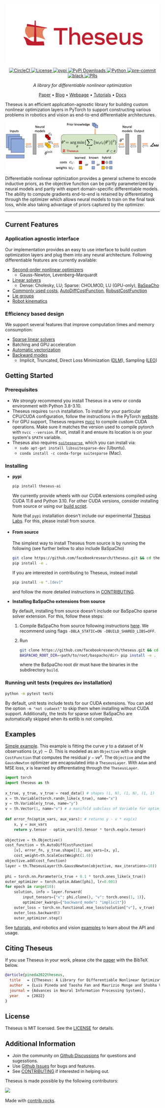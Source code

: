 ![](https://raw.githubusercontent.com/facebookresearch/theseus/main/docs/source/img/theseus-color-horizontal.png)

<p align="center">
    <!-- CI -->
    <a href="https://circleci.com/gh/facebookresearch/theseus/tree/main">
        <img src="https://circleci.com/gh/facebookresearch/theseus/tree/main.svg?style=svg" alt="CircleCI" height="20">
    </a>
    <!-- License -->
    <a href="https://github.com/facebookresearch/theseus/blob/main/LICENSE">
        <img src="https://img.shields.io/badge/license-MIT-blue.svg" alt="License" height="20">
    </a>
    <!-- pypi -->
    <a href="https://pypi.org/project/theseus-ai/">
        <img src="https://img.shields.io/pypi/v/theseus-ai" alt="pypi"
        heigh="20">
    <!-- Downloads counter -->
    <a href="https://pypi.org/project/theseus-ai/">
        <img src="https://pepy.tech/badge/theseus-ai" alt="PyPi Downloads" height="20">
    </a>
    <!-- Python -->
    <a href="https://www.python.org/downloads/release/">
        <img src="https://img.shields.io/badge/python-3.8%20%7C%203.9%20%7C%203.10-blue.svg" alt="Python" height="20">
    </a>
    <!-- Pre-commit -->
    <a href="https://github.com/pre-commit/pre-commit">
        <img src="https://img.shields.io/badge/pre--commit-enabled-green?logo=pre-commit&logoColor=white" alt="pre-commit" height="20">
    </a>
    <!-- Black -->
    <a href="https://github.com/psf/black">
        <img src="https://img.shields.io/badge/code%20style-black-000000.svg" alt="black" height="20">
    </a>
    <!-- PRs -->
    <a href="https://github.com/facebookresearch/theseus/blob/main/CONTRIBUTING.md">
        <img src="https://img.shields.io/badge/PRs-welcome-green.svg" alt="PRs" height="20">
    </a>
</p>

<p align="center">
    <i>A library for differentiable nonlinear optimization</i>
</p>

<p align="center">
    <a href="https://arxiv.org/abs/2207.09442">Paper</a> •
    <a href="https://ai.facebook.com/blog/theseus-a-library-for-encoding-domain-knowledge-in-end-to-end-ai-models/">Blog</a> •
    <a href="https://sites.google.com/view/theseus-ai/">Webpage</a> •
    <a href="https://github.com/facebookresearch/theseus/tree/main/tutorials">Tutorials</a> •
    <a href="https://theseus-ai.readthedocs.io/">Docs</a>
</p>

Theseus is an efficient application-agnostic library for building custom nonlinear optimization layers in PyTorch to support constructing various problems in robotics and vision as end-to-end differentiable architectures.

![](https://raw.githubusercontent.com/facebookresearch/theseus/main/docs/source/img/theseuslayer.png)

Differentiable nonlinear optimization provides a general scheme to encode inductive priors, as the objective function can be partly parameterized by neural models and partly with expert domain-specific differentiable models. The ability to compute gradients end-to-end is retained by differentiating through the optimizer which allows neural models to train on the final task loss, while also taking advantage of priors captured by the optimizer.

-----

## Current Features

### Application agnostic interface
Our implementation provides an easy to use interface to build custom optimization layers and plug them into any neural architecture. Following differentiable features are currently available:
- [Second-order nonlinear optimizers](https://github.com/facebookresearch/theseus/tree/main/theseus/optimizer/nonlinear)
    - Gauss-Newton, Levenberg–Marquardt
- [Linear solvers](https://github.com/facebookresearch/theseus/tree/main/theseus/optimizer/linear)
    - Dense: Cholesky, LU; Sparse: CHOLMOD, LU (GPU-only), [BaSpaCho](https://github.com/facebookresearch/baspacho)
- [Commonly used costs](https://github.com/facebookresearch/theseus/tree/main/theseus/embodied), [AutoDiffCostFunction](https://github.com/facebookresearch/theseus/blob/main/theseus/core/cost_function.py), [RobustCostFunction](https://github.com/facebookresearch/theseus/blob/main/theseus/core/robust_cost_function.py)
- [Lie groups](https://github.com/facebookresearch/theseus/tree/main/theseus/geometry)
- [Robot kinematics](https://github.com/facebookresearch/theseus/blob/main/theseus/embodied/kinematics/kinematics_model.py)

### Efficiency based design
We support several features that improve computation times and memory consumption:
- [Sparse linear solvers](https://github.com/facebookresearch/theseus/tree/main/theseus/optimizer/linear)
- Batching and GPU acceleration
- [Automatic vectorization](https://github.com/facebookresearch/theseus/blob/main/theseus/core/vectorizer.py)
- [Backward modes](https://github.com/facebookresearch/theseus/blob/main/theseus/optimizer/nonlinear/nonlinear_optimizer.py)
    - Implicit, Truncated, Direct Loss Minimization ([DLM](https://github.com/facebookresearch/theseus/blob/main/theseus/theseus_layer.py)), Sampling ([LEO](https://github.com/facebookresearch/theseus/blob/main/examples/state_estimation_2d.py))


## Getting Started

### Prerequisites
- We *strongly* recommend you install Theseus in a venv or conda environment with Python 3.8-3.10.
- Theseus requires `torch` installation. To install for your particular CPU/CUDA configuration, follow the instructions in the PyTorch [website](https://pytorch.org/get-started/locally/).
- For GPU support, Theseus requires [nvcc](https://docs.nvidia.com/cuda/cuda-compiler-driver-nvcc/index.html) to compile custom CUDA operations. Make sure it matches the version used to compile pytorch with `nvcc --version`. If not, install it and ensure its location is on your system's `$PATH` variable.
- Theseus also requires [`suitesparse`](https://people.engr.tamu.edu/davis/suitesparse.html), which you can install via:
    - `sudo apt-get install libsuitesparse-dev` (Ubuntu).
    - `conda install -c conda-forge suitesparse` (Mac).
    
### Installing

- **pypi**
    ```bash
    pip install theseus-ai
    ```
    We currently provide wheels with our CUDA extensions compiled using CUDA 11.6 and Python 3.10.
    For other CUDA versions, consider installing from source or using our 
    [build script](https://github.com/facebookresearch/theseus/blob/main/build_scripts/build_wheel.sh).

    Note that `pypi` installation doesn't include our experimental [Theseus Labs](https://github.com/facebookresearch/theseus/tree/main/theseus/labs).
    For this, please install from source.

- #### **From source**
    The simplest way to install Theseus from source is by running the following (see further below to also include BaSpaCho)
    ```bash
    git clone https://github.com/facebookresearch/theseus.git && cd theseus
    pip install -e .
    ```
    If you are interested in contributing to Theseus, instead install
    ```bash
    pip install -e ".[dev]"
    ```
    and follow the more detailed instructions in [CONTRIBUTING](https://github.com/facebookresearch/theseus/blob/main/CONTRIBUTING.md).

- **Installing BaSpaCho extensions from source**

    By default, installing from source doesn't include our BaSpaCho sparse solver extension. For this, follow these steps:

    1. Compile BaSpaCho from source following instructions [here](https://github.com/facebookresearch/baspacho). We recommend using flags `-DBLA_STATIC=ON -DBUILD_SHARED_LIBS=OFF`.
    2. Run
        
        ```bash
        git clone https://github.com/facebookresearch/theseus.git && cd theseus
        BASPACHO_ROOT_DIR=<path/to/root/baspacho/dir> pip install -e .
        ```
        
        where the BaSpaCho root dir must have the binaries in the subdirectory `build`.

### Running unit tests (requires `dev` installation)
```bash
python -m pytest tests
```
By default, unit tests include tests for our CUDA extensions. You can add the option `-m "not cudaext"`
to skip them when installing without CUDA support. Additionally, the tests for sparse solver BaSpaCho are automatically 
skipped when its extlib is not compiled.


## Examples

[Simple example](https://github.com/facebookresearch/theseus/blob/main/examples/simple_example.py). This example is fitting the curve $y$ to a dataset of $N$ observations $(x,y) \sim D$. This is modeled as an `Objective` with a single `CostFunction` that computes the residual $y - v e^x$. The `Objective` and the `GaussNewton` optimizer are encapsulated into a `TheseusLayer`. With `Adam` and MSE loss, $x$ is learned by differentiating through the `TheseusLayer`.

```python
import torch
import theseus as th

x_true, y_true, v_true = read_data() # shapes (1, N), (1, N), (1, 1)
x = th.Variable(torch.randn_like(x_true), name="x")
y = th.Variable(y_true, name="y")
v = th.Vector(1, name="v") # a manifold subclass of Variable for optim_vars

def error_fn(optim_vars, aux_vars): # returns y - v * exp(x)
    x, y = aux_vars
    return y.tensor - optim_vars[0].tensor * torch.exp(x.tensor)

objective = th.Objective()
cost_function = th.AutoDiffCostFunction(
    [v], error_fn, y_true.shape[1], aux_vars=[x, y],
    cost_weight=th.ScaleCostWeight(1.0))
objective.add(cost_function)
layer = th.TheseusLayer(th.GaussNewton(objective, max_iterations=10))

phi = torch.nn.Parameter(x_true + 0.1 * torch.ones_like(x_true))
outer_optimizer = torch.optim.Adam([phi], lr=0.001)
for epoch in range(10):
    solution, info = layer.forward(
        input_tensors={"x": phi.clone(), "v": torch.ones(1, 1)},
        optimizer_kwargs={"backward_mode": "implicit"})
    outer_loss = torch.nn.functional.mse_loss(solution["v"], v_true)
    outer_loss.backward()
    outer_optimizer.step()
```

See [tutorials](https://github.com/facebookresearch/theseus/blob/main/tutorials/), and robotics and vision [examples](https://github.com/facebookresearch/theseus/tree/main/examples) to learn about the API and usage.


## Citing Theseus

If you use Theseus in your work, please cite the [paper](https://arxiv.org/abs/2207.09442) with the BibTeX below.

```bibtex
@article{pineda2022theseus,
  title   = {{Theseus: A Library for Differentiable Nonlinear Optimization}},
  author  = {Luis Pineda and Taosha Fan and Maurizio Monge and Shobha Venkataraman and Paloma Sodhi and Ricky TQ Chen and Joseph Ortiz and Daniel DeTone and Austin Wang and Stuart Anderson and Jing Dong and Brandon Amos and Mustafa Mukadam},
  journal = {Advances in Neural Information Processing Systems},
  year    = {2022}
}
```


## License

Theseus is MIT licensed. See the [LICENSE](https://github.com/facebookresearch/theseus/blob/main/LICENSE) for details.


## Additional Information

- Join the community on [Github Discussions](https://github.com/facebookresearch/theseus/discussions) for questions and sugesstions.
- Use [Github Issues](https://github.com/facebookresearch/theseus/issues/new/choose) for bugs and features.
- See [CONTRIBUTING](https://github.com/facebookresearch/theseus/blob/main/CONTRIBUTING.md) if interested in helping out.

Theseus is made possible by the following contributors:

<a href="https://github.com/facebookresearch/theseus/graphs/contributors">
  <img src="https://contrib.rocks/image?repo=facebookresearch/theseus" />
</a>

Made with [contrib.rocks](https://contrib.rocks).

